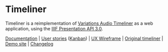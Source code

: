 # Timeliner

Timeliner is a reimplementation of [Variations Audio Timeliner](http://variations.sourceforge.net/vat/index.html) as a web application, using the [IIIF Presentation API 3.0](https://iiif.io/api/presentation/3.0/).

[Documentation](https://iiif-timeliner.netlify.com/docs) | [User stories](https://github.com/digirati-co-uk/timeliner/issues?q=is%3Aissue+is%3Aopen+label%3A"%3Abusts_in_silhouette%3A+user+story") ([Kanban](https://github.com/digirati-co-uk/timeliner)) | [UX Wireframe](https://preview.uxpin.com/874bd44d74fc6062565cd95dc2dfc9e694b6ed4f#/pages/92279172/simulate/no-panels?mode=i) | [Original timeliner](http://variations.indiana.edu/use/timelines.html) | [Demo site](https://iiif-timeliner.netlify.com) | [Changelog](https://github.com/digirati-co-uk/timeliner/issues?q=is%3Aissue+is%3Aclosed+milestone%3A"UI+Components+1.0")
